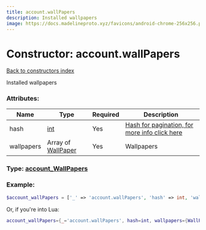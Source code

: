 ```yaml
---
title: account.wallPapers
description: Installed wallpapers
image: https://docs.madelineproto.xyz/favicons/android-chrome-256x256.png
---
```

# Constructor: account.wallPapers  
[Back to constructors index](index.md)



Installed wallpapers

### Attributes:

| Name     |    Type       | Required | Description |
|----------|---------------|----------|-------------|
|hash|[int](../types/int.md) | Yes|[Hash for pagination, for more info click here](https://core.telegram.org/api/offsets#hash-generation)|
|wallpapers|Array of [WallPaper](../types/WallPaper.md) | Yes|Wallpapers|



### Type: [account\_WallPapers](../types/account_WallPapers.md)


### Example:

```php
$account_wallPapers = ['_' => 'account.wallPapers', 'hash' => int, 'wallpapers' => [WallPaper, WallPaper]];
```  


Or, if you're into Lua:

```lua
account_wallPapers={_='account.wallPapers', hash=int, wallpapers={WallPaper}}

```


